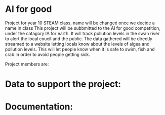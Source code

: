 # AI for good

Project for year 10 STEAM class, name will be changed once we decide a name in class
This project will be subbmitted to the AI for good competition, under the catagory IA for earth. 
It will track pollution levels in the swan river to alert the local coucil and the public. The data gathered will be directly streamed to a website letting locals know about the levels of algea and pollution levels. This will let people know when it is safe to swim, fish and crab in order to avoid people getting sick.

Project members are:

# Data to support the project:

# Documentation:
